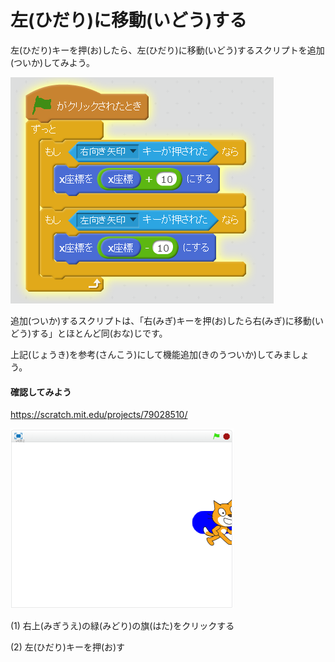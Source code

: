 # 左(ひだり)に移動(いどう)する

左(ひだり)キーを押(お)したら、左(ひだり)に移動(いどう)するスクリプトを追加(ついか)してみよう。

![](move_right_left.png)

追加(ついか)するスクリプトは、「右(みぎ)キーを押(お)したら右(みぎ)に移動(いどう)する」とほとんど同(おな)じです。

上記(じょうき)を参考(さんこう)にして機能追加(きのうついか)してみましょう。




#### 確認してみよう

https://scratch.mit.edu/projects/79028510/

![](move_003a.png)

(1) 右上(みぎうえ)の緑(みどり)の旗(はた)をクリックする

(2) 左(ひだり)キーを押(お)す



